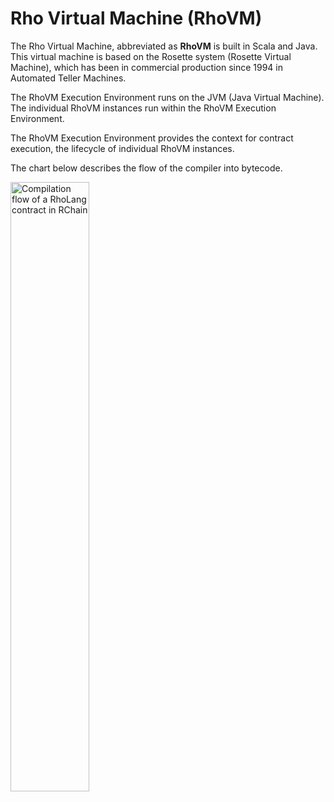 # Rho Virtual Machine (RhoVM)

The Rho Virtual Machine, abbreviated as **RhoVM** is built in Scala and Java. This virtual machine is based on the Rosette system (Rosette Virtual Machine), which has been in commercial production since 1994 in Automated Teller Machines.

The RhoVM Execution Environment runs on the JVM (Java Virtual Machine).
The individual RhoVM instances run within the RhoVM Execution Environment.

The RhoVM Execution Environment provides the context for contract execution, the lifecycle of individual RhoVM instances.

The chart below describes the flow of the compiler into bytecode.

<img width="50%" alt="Compilation flow of a RhoLang contract in RChain" src="https://architecture-docs.readthedocs.io/_images/compilation_strategy.png">

